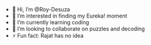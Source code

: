 - 👋 Hi, I’m @Roy-Desuza
- 👀 I’m interested in finding my Eureka! moment
- 🌱 I’m currently learning coding
- 💞️ I’m looking to collaborate on puzzles and decoding
- ⚡ Fun fact: Rajat has no idea

<!---
Roy-Dinesh/Roy-Dinesh is a ✨ special ✨ repository because its `README.md` (this file) appears on your GitHub profile.
You can click the Preview link to take a look at your changes.
--->

